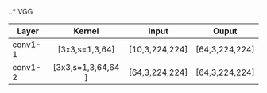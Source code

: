 ..* VGG

| Layer        | Kernel           | Input | Ouput |
| ------------- |:-------------:| :-----:|-------|
| conv1-1     | [3x3,s=1,3,64] | [10,3,224,224] | [64,3,224,224] |
| conv1-2     | [3x3,s=1,3,64,64 ] | [64,3,224,224] | [64,3,224,224] |
